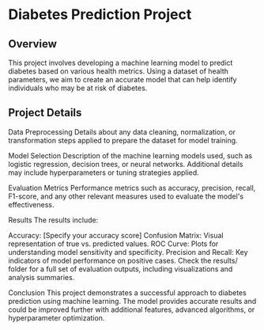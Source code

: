 # Diabetes Prediction Project

## Overview
This project involves developing a machine learning model to predict diabetes based on various health metrics. Using a dataset of health parameters, we aim to create an accurate model that can help identify individuals who may be at risk of diabetes.

## Project Details

Data Preprocessing
Details about any data cleaning, normalization, or transformation steps applied to prepare the dataset for model training.

Model Selection
Description of the machine learning models used, such as logistic regression, decision trees, or neural networks. Additional details may include hyperparameters or tuning strategies applied.

Evaluation Metrics
Performance metrics such as accuracy, precision, recall, F1-score, and any other relevant measures used to evaluate the model's effectiveness.

Results
The results include:

Accuracy: [Specify your accuracy score]
Confusion Matrix: Visual representation of true vs. predicted values.
ROC Curve: Plots for understanding model sensitivity and specificity.
Precision and Recall: Key indicators of model performance on positive cases.
Check the results/ folder for a full set of evaluation outputs, including visualizations and analysis summaries.

Conclusion
This project demonstrates a successful approach to diabetes prediction using machine learning. The model provides accurate results and could be improved further with additional features, advanced algorithms, or hyperparameter optimization.
